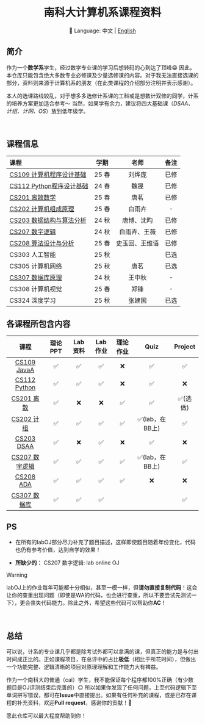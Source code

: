 <div align=center>

# 南科大计算机系课程资料

📖 Language: 中文 | [English](https://github.com/lxriscute0501/SUSTech-Notes-of-CS/blob/main/README_en.md)

</div>

## 简介

作为一个**数学系**学生，经过数学专业课的学习后想转码的心到达了顶峰😁 因此，本仓库只能包含绝大多数专业必修课及少量选修课的内容。对于我无法直接选课的部分，资料则来源于计算机系的朋友（在此类课程的介绍部分注明并表示感谢）。

本人的选课路线较乱，对于想多多选修计系课的工科或是想数计双修的同学，计系的培养方案更加适合参考～ 当然，如果学有余力，建议将四大基础课（*DSAA、计组、计网、OS*）放到低年级学。

<br>

## 课程信息

| 课程 | 学期 | 老师 | 备注 |
| :-------- | :-------: | :-------: | :-------: |
| [CS109 计算机程序设计基础](./CS109%20Introduction%20to%20Computer(JavaA)%20Programming%20) | 25 春 | 刘烨庞 | 已修 |
| [CS112 Python程序设计基础](./CS112%20Introduction%20to%20Python%20Programming%20)  | 24 春 | 魏晟 | 已修 |
| [CS201 离散数学](./CS201%20Discrete%20Mathematics%20) | 25 春 | 唐茗 | 已修 |
| [CS202 计算机组成原理](./CS202%20Computer%20Organization) | 25 春 | 白雨卉 | - |
| [CS203 数据结构与算法分析](./CS203%20Data%20Structure%20and%20Algorithm%20Analysis%20) | 24 秋 | 唐博、沈昀 | 已修 |
| [CS207 数字逻辑](./CS207%20Digital%20Logic%20) | 24 秋 | 白雨卉、王薇 | 已修 |
| [CS208 算法设计与分析](./CS208%20Algorithm%20Design%20and%20Analysis%20) | 25 春 | 史玉回、王维语 | 已修 |
| CS303 人工智能 | 25 秋 | | 已选 |
| CS305 计算机网络 | 25 秋 | 唐茗 | 已选 |
| [CS307 数据库原理](./CS307%20Principles%20of%20Database%20Systems%20) | 24 秋 | 王中秋 | - |
| CS308 计算机视觉 | 25 春 | 郑锋 | - |
| CS324 深度学习 | 25 秋 | 张建国 | 已选 | 

## 各课程所包含内容

| 课程 | 理论PPT | Lab资料 | Lab作业 | 理论作业 | Quiz | Project |
| :----: | :----: | :----: | :----: | :----: | :----: | :----: |
| [CS109 JavaA ](./CS109%20Introduction%20to%20Computer(JavaA)%20Programming%20) | ✅ | ✅ | ✅ | ❌ | ✅ | ✅ | 
| [CS112 Python ](./CS112%20Introduction%20to%20Python%20Programming%20)  | ✅ | ✅ | ✅ | ❌ | ✅ | ❌ |
| [CS201 离散](./CS201%20Discrete%20Mathematics%20) | ✅ | ❌ | ❌ | ✅ | ✅ | ✅(选做) |
| [CS202 计组](./CS202%20Computer%20Organization) | ✅ | ✅ | ✅ | ✅ | ✅(lab，在BB上) | ✅ |
| [CS203 DSAA ](./CS203%20Data%20Structure%20and%20Algorithm%20Analysis%20) | ✅ | ❌ | ✅ | ❌ | ✅ | ❌ |
| [CS207 数字逻辑](./CS207%20Digital%20Logic%20) | ✅ | ✅ | ✅ | ✅ | ✅(lab，在BB上) | ✅ |
| [CS208 ADA ](./CS208%20Algorithm%20Design%20and%20Analysis%20) | ✅ | ✅ | ✅ | ✅ | ❌ | ❌ |
| [CS307 数据库](./CS307%20Principles%20of%20Database%20Systems%20) | ✅ | ✅ | ✅ | | | ✅ |

## PS

- 在所有的labOJ部分尽力补充了题目描述，这样即使题目随着年份变化，代码也仍有参考价值，达到自学的效果！

- **所缺少的：** CS207 数字逻辑: lab online OJ

>[!warning]
> labOJ上的作业每年可能都十分相似，甚至一模一样，但**请勿直接复制代码**！这会让你的查重出现问题（即使是WA的代码，也会进行查重，所以不要尝试先测试一下），更会丧失代码能力。除此之外，希望这些代码可以帮助你**AC**！


<br>

## 总结

可以说，计系的专业课几乎都是除考试外都可以拿满的课，但真正的能力是与付出时间成正比的。正如课程项目，在总评中的占比**极低**（相比于所花时间），但做出一个功能完整、逻辑清晰的项目对原理理解和工作能力大有裨益。

作为一个南科大的普通（cai）学生，我不能保证每个程序都100%正确（有少数题目是OJ评测结束后完善的）😐 所以如果你发现了任何问题，上至代码逻辑下至单词拼写错误，都可在**Issue**中直接提出。如果有任何补充的课程，或是已存在课程的补充资料，欢迎**Pull request**，感谢你的贡献！🙏

愿此仓库可以最大程度帮助到你！
